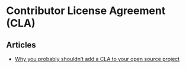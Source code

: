 # Contributor License Agreement (CLA)

## Articles

- [Why you probably shouldn’t add a CLA to your open source project](https://ben.balter.com/2018/01/02/why-you-probably-shouldnt-add-a-cla-to-your-open-source-project/)

<!--
https://cla-assistant.io/
https://github.com/contributor-assistant/github-action

https://github.com/marketplace/cla-bot-cla-automation
https://github.com/marketplace/actions/cla-assistant-lite
-->

